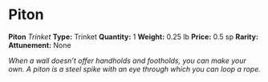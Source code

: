 # Piton

**Piton**
_Trinket_
**Type:** Trinket
**Quantity:** 1
**Weight:** 0.25 lb
**Price:** 0.5 sp
**Rarity:** 
**Attunement:** None

*When a wall doesn’t offer handholds and footholds, you can make your own. A piton is a steel spike with an eye through which you can loop a rope.*